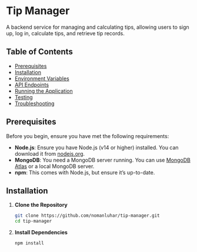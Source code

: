 # Tip Manager

A backend service for managing and calculating tips, allowing users to sign up, log in, calculate tips, and retrieve tip records.

## Table of Contents

- [Prerequisites](#prerequisites)
- [Installation](#installation)
- [Environment Variables](#environment-variables)
- [API Endpoints](#api-endpoints)
- [Running the Application](#running-the-application)
- [Testing](#testing)
- [Troubleshooting](#troubleshooting)

## Prerequisites

Before you begin, ensure you have met the following requirements:

- **Node.js**: Ensure you have Node.js (v14 or higher) installed. You can download it from [nodejs.org](https://nodejs.org/).
- **MongoDB**: You need a MongoDB server running. You can use [MongoDB Atlas](https://www.mongodb.com/cloud/atlas) or a local MongoDB server.
- **npm**: This comes with Node.js, but ensure it’s up-to-date.

## Installation

1. **Clone the Repository**

   ```bash
   git clone https://github.com/nomanluhar/tip-manager.git
   cd tip-manager

2. **Install Dependencies**

    ```bash
    npm install
